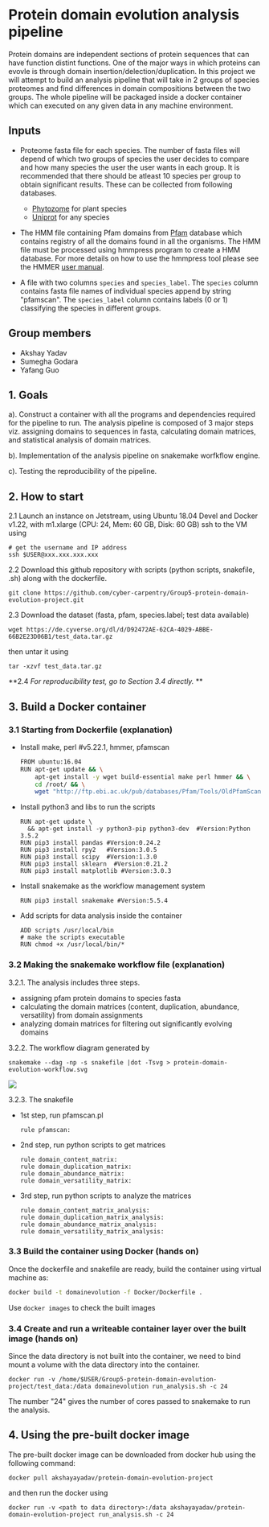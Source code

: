 Protein domain evolution analysis pipeline
===

Protein domains are independent sections of protein sequences that can have function distint functions. One of the major ways in which proteins can evovle is through domain insertion/delection/duplication. In this project we will attempt to build an analysis pipeline that will take in 2 groups of species proteomes and find differences in domain compositions between the two groups. The whole pipeline will be packaged inside a docker container which can executed  on any given data in any machine environment.

## Inputs
* Proteome fasta file for each species. The number of fasta files will depend of which two groups of species the user decides to compare and how many species the user the user wants in each group. It is recommended that there should be atleast 10 species per group to obtain significant results. These can be collected from following databases.
    * [Phytozome](https://phytozome.jgi.doe.gov/pz/portal.html) for plant species
    * [Uniprot](https://www.uniprot.org/proteomes/) for any species

* The HMM file containing Pfam domains from  [Pfam](https://pfam.xfam.org/) database which contains registry of all the domains found in all the organisms. The HMM file must be processed using hmmpress program to create a HMM database. For more details on how to use the hmmpress tool please see the HMMER [user manual](http://hmmer.org/documentation.html).

* A file with two columns `species` and `species_label`. The `species` column contains fasta file names of individual species append by string "pfamscan". The `species_label` column contains labels (0 or 1) classifying the species in different groups.

## Group members
- Akshay Yadav
- Sumegha Godara
- Yafang Guo

## 1. Goals

a). Construct a container with all the programs and dependencies required for the pipeline to run. The analysis pipeline is composed of 3 major steps viz. assigning domains to sequences in fasta, calculating domain matrices, and statistical analysis of domain matrices.
 
b). Implementation of the analysis pipeline on snakemake worfkflow engine.

c). Testing the reproducibility of the pipeline.

## 2. How to start

 2.1 Launch an instance on Jetstream, using Ubuntu 18.04 Devel and Docker v1.22, with m1.xlarge (CPU: 24, Mem: 60 GB, Disk: 60 GB)
   ssh to the VM using
   ```
   # get the username and IP address
   ssh $USER@xxx.xxx.xxx.xxx
   ```
2.2 Download this github repository with scripts (python scripts, snakefile, .sh) along with the dockerfile.
   ```
   git clone https://github.com/cyber-carpentry/Group5-protein-domain-evolution-project.git
   ```
2.3 Download the dataset (fasta, pfam, species.label; test data available) 

   ```wget https://de.cyverse.org/dl/d/D92472AE-62CA-4029-ABBE-66B2E23D06B1/test_data.tar.gz```

   then untar it using 
   ```
   tar -xzvf test_data.tar.gz
```
**2.4 *For reproducibility test, go to Section 3.4 directly.* **

## 3. Build a Docker container
### 3.1 Starting from Dockerfile (explanation)
- Install make, perl #v5.22.1, hmmer, pfamscan
   ```bash
   FROM ubuntu:16.04
   RUN apt-get update && \
       apt-get install -y wget build-essential make perl hmmer && \
       cd /root/ && \
       wget "http://ftp.ebi.ac.uk/pub/databases/Pfam/Tools/OldPfamScan/PfamScan1.5/PfamScan.tar.gz"
   ```
- Install python3 and libs to run the scripts
   ```
   RUN apt-get update \
     && apt-get install -y python3-pip python3-dev  #Version:Python 3.5.2
   RUN pip3 install pandas #Version:0.24.2
   RUN pip3 install rpy2   #Version:3.0.5
   RUN pip3 install scipy  #Version:1.3.0
   RUN pip3 install sklearn  #Version:0.21.2
   RUN pip3 install matplotlib #Version:3.0.3
   ```
- Install snakemake as the workflow management system
   ```
   RUN pip3 install snakemake #Version:5.5.4
   ```
- Add scripts for data analysis inside the container
   ```
   ADD scripts /usr/local/bin
   # make the scripts executable
   RUN chmod +x /usr/local/bin/* 
   ```
### 3.2 Making the snakemake workflow file (explanation)

3.2.1. The analysis includes three steps. 
- assigning pfam protein domains to species fasta
- calculating the domain matrices (content, duplication, abundance, versatility) from domain assignments
- analyzing domain matrices for filtering out significantly evolving domains

3.2.2. The workflow diagram generated by
   ```
   snakemake --dag -np -s snakefile |dot -Tsvg > protein-domain-evolution-workflow.svg
   ```
   ![](https://i.imgur.com/8grxKHe.png)

3.2.3. The snakefile 
- 1st step, run pfamscan.pl 
   ```
   rule pfamscan:
   ```
- 2nd step, run python scripts to get matrices
   ```
   rule domain_content_matrix:
   rule domain_duplication_matrix:
   rule domain_abundance_matrix:
   rule domain_versatility_matrix:
   ```
- 3rd step, run python scripts to analyze the matrices

   ```
   rule domain_content_matrix_analysis:
   rule domain_duplication_matrix_analysis:
   rule domain_abundance_matrix_analysis:
   rule domain_versatility_matrix_analysis:
   ```
### 3.3 Build the container using Docker (hands on)

   Once the dockerfile and snakefile are ready, build the container using virtual machine as:

   ```bash
   docker build -t domainevolution -f Docker/Dockerfile .
   ```
   Use ```docker images``` to check the built images

### 3.4 Create and run a writeable container layer over the built image (hands on)

   Since the data directory is not built into the container, we need to bind mount a volume with the data directory into the container. 

   ```
   docker run -v /home/$USER/Group5-protein-domain-evolution-project/test_data:/data domainevolution run_analysis.sh -c 24
   ```
   The number "24" gives the number of cores passed to snakemake to run the analysis.

## 4. Using the pre-built docker image
The pre-built docker image can be downloaded from docker hub using the following command:
```
docker pull akshayayadav/protein-domain-evolution-project
```
and then run the docker using
```
docker run -v <path to data directory>:/data akshayayadav/protein-domain-evolution-project run_analysis.sh -c 24
```

